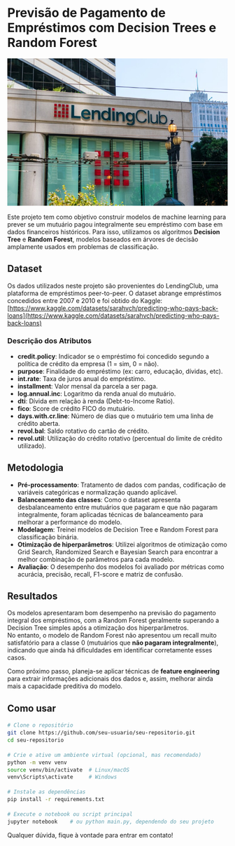 # Previsão de Pagamento de Empréstimos com Decision Trees e Random Forest

![LendingClub Logo](/lendingclub.jpeg)

Este projeto tem como objetivo construir modelos de machine learning para prever se um mutuário pagou integralmente seu empréstimo com base em dados financeiros históricos. Para isso, utilizamos os algoritmos **Decision Tree** e **Random Forest**, modelos baseados em árvores de decisão amplamente usados em problemas de classificação.

## Dataset

Os dados utilizados neste projeto são provenientes do LendingClub, uma plataforma de empréstimos peer-to-peer. O dataset abrange empréstimos concedidos entre 2007 e 2010 e foi obtido do Kaggle:  
[https://www.kaggle.com/datasets/sarahvch/predicting-who-pays-back-loans](https://www.kaggle.com/datasets/sarahvch/predicting-who-pays-back-loans)

### Descrição dos Atributos

- **credit.policy**: Indicador se o empréstimo foi concedido segundo a política de crédito da empresa (1 = sim, 0 = não).
- **purpose**: Finalidade do empréstimo (ex: carro, educação, dívidas, etc).
- **int.rate**: Taxa de juros anual do empréstimo.
- **installment**: Valor mensal da parcela a ser paga.
- **log.annual.inc**: Logaritmo da renda anual do mutuário.
- **dti**: Dívida em relação à renda (Debt-to-Income Ratio).
- **fico**: Score de crédito FICO do mutuário.
- **days.with.cr.line**: Número de dias que o mutuário tem uma linha de crédito aberta.
- **revol.bal**: Saldo rotativo do cartão de crédito.
- **revol.util**: Utilização do crédito rotativo (percentual do limite de crédito utilizado).

## Metodologia

- **Pré-processamento**: Tratamento de dados com pandas, codificação de variáveis categóricas e normalização quando aplicável.
- **Balanceamento das classes**: Como o dataset apresenta desbalanceamento entre mutuários que pagaram e que não pagaram integralmente, foram aplicadas técnicas de balanceamento para melhorar a performance do modelo.
- **Modelagem**: Treinei modelos de Decision Tree e Random Forest para classificação binária.
- **Otimização de hiperparâmetros**: Utilizei algoritmos de otimização como Grid Search, Randomized Search e Bayesian Search para encontrar a melhor combinação de parâmetros para cada modelo.
- **Avaliação**: O desempenho dos modelos foi avaliado por métricas como acurácia, precisão, recall, F1-score e matriz de confusão.

## Resultados

Os modelos apresentaram bom desempenho na previsão do pagamento integral dos empréstimos, com a Random Forest geralmente superando a Decision Tree simples após a otimização dos hiperparâmetros.  
No entanto, o modelo de Random Forest não apresentou um recall muito satisfatório para a classe 0 (mutuários que **não pagaram integralmente**), indicando que ainda há dificuldades em identificar corretamente esses casos.

Como próximo passo, planeja-se aplicar técnicas de **feature engineering** para extrair informações adicionais dos dados e, assim, melhorar ainda mais a capacidade preditiva do modelo.

## Como usar

```bash
# Clone o repositório
git clone https://github.com/seu-usuario/seu-repositorio.git
cd seu-repositorio

# Crie e ative um ambiente virtual (opcional, mas recomendado)
python -m venv venv
source venv/bin/activate  # Linux/macOS
venv\Scripts\activate     # Windows

# Instale as dependências
pip install -r requirements.txt

# Execute o notebook ou script principal
jupyter notebook    # ou python main.py, dependendo do seu projeto
```

Qualquer dúvida, fique à vontade para entrar em contato!

